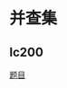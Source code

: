 # 并查集

## lc200

[题目](https://leetcode.com/problems/number-of-islands/description/?envType=study-plan-v2&envId=top-interview-150)